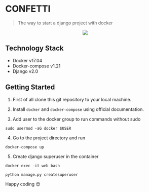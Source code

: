 # CONFETTI
> The way to start a django project with docker

<p align="center"> <img src="https://preview.ibb.co/eDU9Zd/conf.png"></p>

## Technology Stack

* Docker v17.04
* Docker-compose v1.21
* Django v2.0

## Getting Started

1. First of all clone this git repository to your local machine. 

2. Install ```docker``` and ```docker-compose``` using official documentation.

3. Add user to the docker group to run commands without sudo

``` 
sudo usermod -aG docker $USER
```

4. Go to the project directory and run

```
docker-compose up
``` 

5. Create django superuser in the container

```
docker exec -it web bash
```

```
python manage.py createsuperuser
```
Happy coding :blush:

